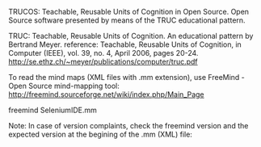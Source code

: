TRUCOS: Teachable, Reusable Units of Cognition in Open Source. 
Open Source software presented by means of the TRUC educational pattern. 

TRUC: Teachable, Reusable Units of Cognition.
An educational pattern by Bertrand Meyer. 
reference: 
Teachable, Reusable Units of Cognition, in Computer (IEEE), vol. 39, no. 4, April 2006, pages 20-24. 
http://se.ethz.ch/~meyer/publications/computer/truc.pdf

To read the mind maps (XML files with .mm extension), use FreeMind - Open Source mind-mapping tool:
http://freemind.sourceforge.net/wiki/index.php/Main_Page

freemind SeleniumIDE.mm

Note:
In case of version complaints, check the freemind version and the expected version at the begining of the .mm (XML) file:
<map version="1.1.0">

